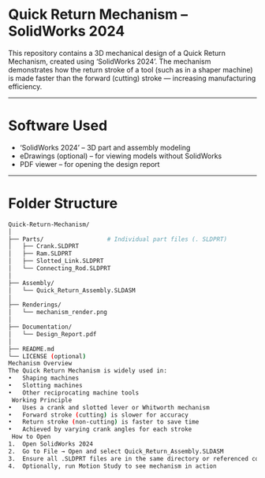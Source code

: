 # Quick Return Mechanism – SolidWorks 2024

This repository contains a 3D mechanical design of a Quick Return Mechanism, created using ‘SolidWorks 2024’. The mechanism demonstrates how the return stroke of a tool (such as in a shaper machine) is made faster than the forward (cutting) stroke — increasing manufacturing efficiency.

---

# Software Used

- ‘SolidWorks 2024’ – 3D part and assembly modeling
- eDrawings (optional) – for viewing models without SolidWorks
- PDF viewer – for opening the design report

---

# Folder Structure

```bash
Quick-Return-Mechanism/
│
├── Parts/                  # Individual part files (. SLDPRT)
│   ├── Crank.SLDPRT
│   ├── Ram.SLDPRT
│   ├── Slotted_Link.SLDPRT
│   └── Connecting_Rod.SLDPRT
│
├── Assembly/
│   └── Quick_Return_Assembly.SLDASM
│
├── Renderings/
│   └── mechanism_render.png
│
├── Documentation/
│   └── Design_Report.pdf
│
├── README.md
└── LICENSE (optional)
Mechanism Overview
The Quick Return Mechanism is widely used in:
•	Shaping machines
•	Slotting machines
•	Other reciprocating machine tools
 Working Principle
•	Uses a crank and slotted lever or Whitworth mechanism
•	Forward stroke (cutting) is slower for accuracy
•	Return stroke (non-cutting) is faster to save time
•	Achieved by varying crank angles for each stroke
 How to Open
1.	Open SolidWorks 2024
2.	Go to File → Open and select Quick_Return_Assembly.SLDASM
3.	Ensure all .SLDPRT files are in the same directory or referenced correctly
4.	Optionally, run Motion Study to see mechanism in action
